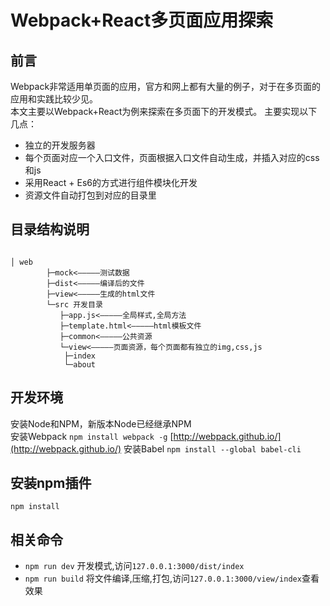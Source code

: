 # Webpack+React多页面应用探索

## 前言

Webpack非常适用单页面的应用，官方和网上都有大量的例子，对于在多页面的应用和实践比较少见。	
本文主要以Webpack+React为例来探索在多页面下的开发模式。
主要实现以下几点：

- 独立的开发服务器
- 每个页面对应一个入口文件，页面根据入口文件自动生成，并插入对应的css和js
- 采用React + Es6的方式进行组件模块化开发
- 资源文件自动打包到对应的目录里

## 目录结构说明

```

│ web 
        ├─mock<—————测试数据
        ├─dist<—————编译后的文件
        ├─view<—————生成的html文件
        └─src 开发目录
           ├─app.js<—————全局样式,全局方法
           ├─template.html<—————html模板文件
           ├─common<—————公共资源
           └─view<—————页面资源，每个页面都有独立的img,css,js
			├─index
			└─about
```

## 开发环境

安装Node和NPM，新版本Node已经继承NPM   
安装Webpack ``npm install webpack -g``  [http://webpack.github.io/](http://webpack.github.io/)
安装Babel ``npm install --global babel-cli``

## 安装npm插件

``npm install``

## 相关命令

- ``npm run dev`` 开发模式,访问``127.0.0.1:3000/dist/index``
- ``npm run build`` 将文件编译,压缩,打包,访问``127.0.0.1:3000/view/index``查看效果
